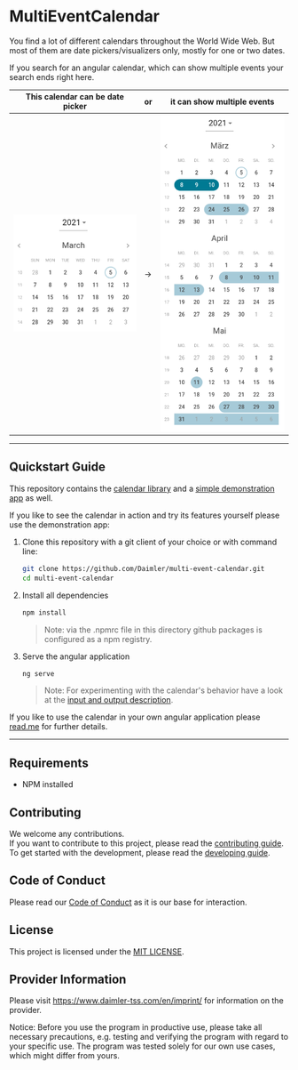 <!-- SPDX-License-Identifier: MIT -->
<!-- Copyright (c) 2021 Daimler TSS GmbH -->
# MultiEventCalendar

You find a lot of different calendars throughout the World Wide Web. But most of them are date pickers/visualizers only, mostly for one or two dates.

If you search for an angular calendar, which can show multiple events your search ends right here.

|This calendar can be date picker|or| it can show multiple events|
|---|---|---|
|![Calendar_Minimum](./docs/assets/calendar_min.png)|->|![Calendar_Minimum](./docs/assets/calendar.png)|

___

## Quickstart Guide

This repository contains the [calendar library](./projects/multi-event-calendar) and a [simple demonstration app](./projects/multi-event-calendar-tutorial) as well.  

If you like to see the calendar in action and try its features yourself please use the demonstration app:

1. Clone this repository with a git client of your choice or with command line:
    ```bash
    git clone https://github.com/Daimler/multi-event-calendar.git
    cd multi-event-calendar
    ```

2. Install all dependencies
    ```bash
    npm install
    ```
    > Note: via the .npmrc file in this directory github packages is configured as a npm registry. 
3. Serve the angular application
    ```bash
    ng serve
    ```   
    > Note: For experimenting with the calendar's behavior have a look at the [input and output description](./projects/multi-event-calendar/README.md#inputs).

If you like to use the calendar in your own angular application please [read.me](./projects/multi-event-calendar/README.md) for further details.

---

## Requirements

- NPM installed

## Contributing

We welcome any contributions.  
If you want to contribute to this project, please read the [contributing guide](CONTRIBUTING.md).  
To get started with the development, please read the [developing guide](DEVELOPING.md).

## Code of Conduct

Please read our [Code of Conduct](CODE_OF_CONDUCT.md) as it is our base for interaction.

## License

This project is licensed under the [MIT LICENSE](LICENSE).

## Provider Information

Please visit <https://www.daimler-tss.com/en/imprint/> for information on the provider.

Notice: Before you use the program in productive use, please take all necessary precautions,
e.g. testing and verifying the program with regard to your specific use.
The program was tested solely for our own use cases, which might differ from yours.
